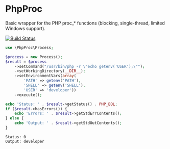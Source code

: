 PhpProc
=======

Basic wrapper for the PHP proc_* functions (blocking, single-thread, limited Windows support).

[![Build Status](https://travis-ci.org/lshepstone/php-proc.png?branch=master)](https://travis-ci.org/lshepstone/php-proc)

```php
use \PhpProc\Process;

$process = new Process();
$result = $process
    ->setCommand("/usr/bin/php -r \"echo getenv('USER');\"");
    ->setWorkingDirectory(__DIR__);
    ->setEnvironmentVars(array(
        'PATH' => getenv('PATH'),
        'SHELL' => getenv('SHELL'),
        'USER' => 'developer'))
    ->execute();

echo 'Status: ' . $result->getStatus() . PHP_EOL;
if ($result->hasErrors()) {
    echo 'Errors: ' . $result->getStdErrContents();
} else {
    echo 'Output: ' . $result->getStdOutContents();
}
```

```
Status: 0
Output: developer
```
